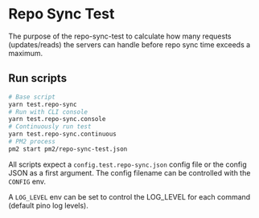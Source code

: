 # Repo Sync Test

The purpose of the repo-sync-test to calculate how many requests (updates/reads)
the servers can handle before repo sync time exceeds a maximum.

## Run scripts

```sh
# Base script
yarn test.repo-sync
# Run with CLI console
yarn test.repo-sync.console
# Continuously run test
yarn test.repo-sync.continuous
# PM2 process
pm2 start pm2/repo-sync-test.json
```

All scripts expect a `config.test.repo-sync.json` config file or the config JSON as
a first argument. The config filename can be controlled with the `CONFIG` env.

A `LOG_LEVEL` env can be set to control the LOG_LEVEL for each command
(default pino log levels).
